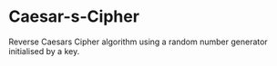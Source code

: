 # Caesar-s-Cipher
Reverse Caesars Cipher algorithm using a random number generator initialised by a key.
